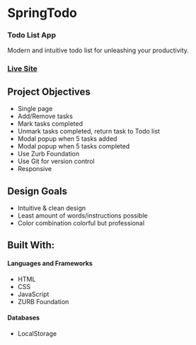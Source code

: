 # SpringTodo

### Todo List App

Modern and intuitive todo list for unleashing your productivity.

### [Live Site](https://kaseycolleen.github.io/spring-todo/)

## Project Objectives

- Single page
- Add/Remove tasks
- Mark tasks completed
- Unmark tasks completed, return task to Todo list
- Modal popup when 5 tasks added
- Modal popup when 5 tasks completed
- Use Zurb Foundation
- Use Git for version control
- Responsive

## Design Goals

- Intuitive & clean design
- Least amount of words/instructions possible
- Color combination colorful but professional

## Built With:

#### Languages and Frameworks
- HTML
- CSS
- JavaScript
- ZURB Foundation

#### Databases
- LocalStorage
